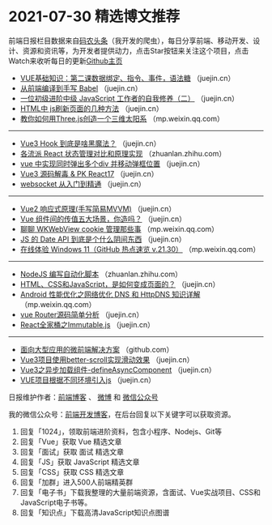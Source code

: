 # 2021-07-30 精选博文推荐

前端日报栏目数据来自[码农头条](http://hao.caibaojian.com.cn/)（我开发的爬虫），每日分享前端、移动开发、设计、资源和资讯等，为开发者提供动力，点击Star按钮来关注这个项目，点击Watch来收听每日的更新[Github主页](https://github.com/kujian/frontendDaily)
* [VUE基础知识：第二课数据绑定、指令、事件，语法糖](https://juejin.cn/post/6990181368718164004) （juejin.cn）
* [从前端编译到手写 Babel](https://juejin.cn/post/6990223628809797669) （juejin.cn）
* [一位初级进阶中级 JavaScript 工作者的自我修养（二）](https://juejin.cn/post/6990176227118022693) （juejin.cn）
* [HTML中 js刷新页面的几种方法](https://juejin.cn/post/6990215416903647263) （juejin.cn）
* [教你如何用Three.js创造一个三维太阳系](https://mp.weixin.qq.com/s?__biz=MzUzNjk5MTE1OQ==&mid=2247507520&idx=1&sn=bfa27fc94e866324ec366bd9ce04864e) （mp.weixin.qq.com）

***
* [Vue3 Hook 到底是啥黑魔法？](https://juejin.cn/post/6990214006682157063) （juejin.cn）
* [各流派 React 状态管理对比和原理实现](https://zhuanlan.zhihu.com/p/394106764) （zhuanlan.zhihu.com）
* [vue 中实现同时弹出多个div 并移动弹框位置](https://juejin.cn/post/6990210267753742344) （juejin.cn）
* [Vue3 源码解毒 &amp; PK React17](https://juejin.cn/post/6990028188080406558) （juejin.cn）
* [websocket 从入门到精通](https://juejin.cn/post/6990195177298067463) （juejin.cn）

***
* [Vue2 响应式原理(手写简易MVVM)](https://juejin.cn/post/6990018362391265287) （juejin.cn）
* [Vue 组件间的传值五大场景，你造吗？](https://juejin.cn/post/6990194786997108773) （juejin.cn）
* [聊聊 WKWebView cookie 管理那些事](https://mp.weixin.qq.com/s/3USt5KwSShjjTl1vsvPkFQ) （mp.weixin.qq.com）
* [JS 的 Date API 到底是个什么阴间东西](https://juejin.cn/post/6990192134309543973) （juejin.cn）
* [在线体验 Windows 11（GitHub 热点速览 v.21.30）](https://mp.weixin.qq.com/s/NNe26jIVlhWh2L2lxnCsLg) （mp.weixin.qq.com）

***
* [NodeJS 编写自动化脚本](https://zhuanlan.zhihu.com/p/394411896) （zhuanlan.zhihu.com）
* [HTML、CSS和JavaScript，是如何变成页面的？](https://juejin.cn/post/6990184607853314084) （juejin.cn）
* [Android 性能优化之网络优化 DNS 和 HttpDNS 知识详解](https://mp.weixin.qq.com/s/AiBD7_M8yR8xA10232B7Xg) （mp.weixin.qq.com）
* [vue Router源码简单分析](https://juejin.cn/post/6990266419879346206) （juejin.cn）
* [React全家桶之Immutable.js](https://juejin.cn/post/6990183443233505294) （juejin.cn）

***
* [面向大型应用的微前端解决方案](https://github.com/ice-lab/icestark?hmsr=toutiao.io&utm_campaign=toutiao.io&utm_medium=toutiao.io&utm_source=toutiao.io) （github.com）
* [Vue3项目使用better-scroll实现滑动效果](https://juejin.cn/post/6990263672941576228) （juejin.cn）
* [Vue3之异步加载组件-defineAsyncComponent](https://juejin.cn/post/6990183087015477284) （juejin.cn）
* [VUE项目根据不同环境引入js](https://juejin.cn/post/6990250770536857607) （juejin.cn）

日报维护作者：[前端博客](http://caibaojian.com.cn/) 、 [微博](http://weibo.com/kujian) 和 [微信公众号](https://open.weixin.qq.com/qr/code?username=caibaojian_com)

我的微信公众号：[前端开发博客](https://open.weixin.qq.com/qr/code?username=caibaojian_com)，在后台回复以下关键字可以获取资源。

1. 回复「1024」，领取前端进阶资料，包含小程序、Nodejs、Git等
2. 回复「Vue」获取 Vue 精选文章
3. 回复「面试」获取 面试 精选文章
4. 回复「JS」获取 JavaScript 精选文章
5. 回复「CSS」获取 CSS 精选文章
6. 回复「加群」进入500人前端精英群
7. 回复「电子书」下载我整理的大量前端资源，含面试、Vue实战项目、CSS和JavaScript电子书等。
8. 回复「知识点」下载高清JavaScript知识点图谱
